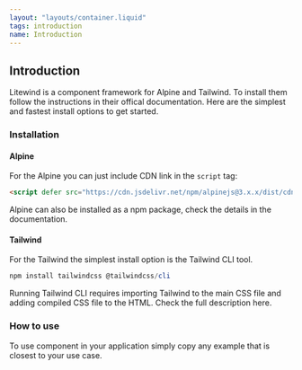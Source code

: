 ```yaml
---
layout: "layouts/container.liquid"
tags: introduction
name: Introduction
---
```

## Introduction

Litewind is a component framework for Alpine and Tailwind. To install them follow the instructions in their offical documentation. Here are the simplest and fastest install options to get started.

### Installation

#### Alpine

For the Alpine you can just include CDN link in the `script` tag:

```html
<script defer src="https://cdn.jsdelivr.net/npm/alpinejs@3.x.x/dist/cdn.min.js"></script>
```

Alpine can also be installed as a npm package, check the details in the documentation.

#### Tailwind

For the Tailwind the simplest install option is the Tailwind CLI tool.

```powershell
npm install tailwindcss @tailwindcss/cli
```

Running Tailwind CLI requires importing Tailwind to the main CSS file and adding compiled CSS file to the HTML. Check the full description here.

### How to use

To use component in your application simply copy any example that is closest to your use case.

